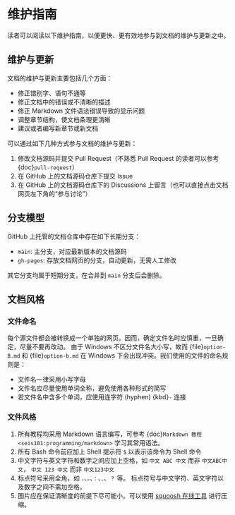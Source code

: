 # 维护指南

读者可以阅读以下维护指南，以便更快、更有效地参与到文档的维护与更新之中。

## 维护与更新

文档的维护与更新主要包括几个方面：

- 修正错别字、语句不通等
- 修正文档中的错误或不清晰的描述
- 修正 Markdown 文件语法错误导致的显示问题
- 调整章节结构，使文档条理更清晰
- 建议或者编写新章节或新文档

可以通过如下几种方式参与文档的维护与更新：

1. 修改文档源码并提交 Pull Request（不熟悉 Pull Request 的读者可以参考 {doc}`pull-request`）
2. 在 GitHub 上的文档源码仓库下提交 Issue
3. 在 GitHub 上的文档源码仓库下的 Discussions 上留言（也可以直接点击文档网页左下角的“参与讨论”）

## 分支模型

GitHub 上托管的文档仓库中存在如下长期分支：

- `main`: 主分支，对应最新版本的文档源码
- `gh-pages`: 存放文档网页的分支，自动更新，无需人工修改

其它分支均属于短期分支，在合并到 `main` 分支后会删除。

## 文档风格

### 文件命名

每个源文件都会被转换成一个单独的网页。因而，确定文件名时应慎重，一旦确定，尽量不要再改动。
由于 Windows 不区分文件名大小写，故而 {file}`option-B.md` 和 {file}`option-b.md`
在 Windows 下会出现冲突。我们使用的文件的命名规则是：

- 文件名一律采用小写字母
- 文件名应尽量使用单词全称，避免使用各种形式的简写
- 若文件名中含多个单词，应使用连字符 (hyphen) {kbd}`-` 连接

### 文件风格

1. 所有教程均采用 Markdown  语言编写，可参考 {doc}`Markdown 教程 <seis101:programming/markdown>` 学习其常用语法。
3. 所有 Bash 命令前应加上 Shell 提示符 `$` 以表示该命令为 Shell 命令
4. 中文字符与英文字符和数字之间应加上空格，如 `中文 ABC 中文` 而非 `中文ABC中文`，
   `中文 123 中文` 而非 `中文123中文`
5. 标点符号采用全角，如 `，`、`。`、`：`、`、`、`？` 等。
   标点符号与中文字符、英文字符以及数字之间不需加空格。
6. 图片应在保证清晰度的前提下尽可能小。可以使用 [squoosh 在线工具](https://squoosh.app/)
   进行压缩。

